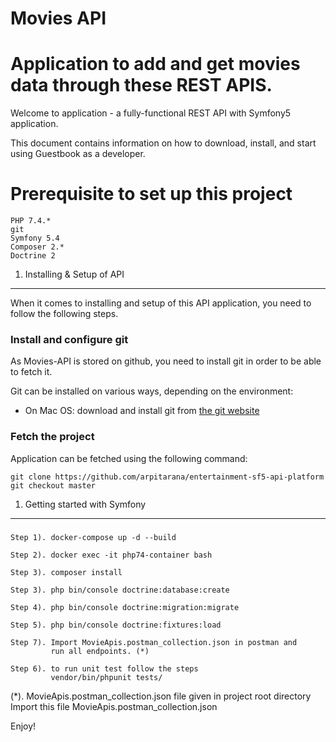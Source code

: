 # Movies API
Application to add and get movies data through these REST APIS.
=====

Welcome to application - a fully-functional REST API with Symfony5 application.

This document contains information on how to download, install, and start
using Guestbook as a developer.

# Prerequisite to set up this project

    PHP 7.4.*
    git
    Symfony 5.4
    Composer 2.*
    Doctrine 2

1) Installing & Setup of API
-------------------

When it comes to installing and setup of this API application, you need to follow the following steps.

### Install and configure git

As Movies-API is stored on github, you need to install git in order to be able
to fetch it.

Git can be installed on various ways, depending on the environment:

* On Mac OS: download and install git from [the git website][1]

### Fetch the project

Application can be fetched using the following command:

    git clone https://github.com/arpitarana/entertainment-sf5-api-platform
    git checkout master


1) Getting started with Symfony
-------------------------------
###
    Step 1). docker-compose up -d --build
    
    Step 2). docker exec -it php74-container bash
    
    Step 3). composer install
    
    Step 3). php bin/console doctrine:database:create

    Step 4). php bin/console doctrine:migration:migrate
    
    Step 5). php bin/console doctrine:fixtures:load
    
    Step 7). Import MovieApis.postman_collection.json in postman and 
             run all endpoints. (*)

    Step 6). to run unit test follow the steps 
             vendor/bin/phpunit tests/
    
(*). MovieApis.postman_collection.json file given in project root directory
Import this file 
MovieApis.postman_collection.json

    
Enjoy!

[1]:  http://git-scm.com/
[2]:  http://getcomposer.org/
[3]:  https://help.ubuntu.com/community/FilePermissionsACLs
[4]:  http://symfony.com/doc/2.3/quick_tour/the_big_picture.html
[5]:  http://symfony.com/doc/2.3/index.html
[6]:  http://symfony.com/doc/2.3/bundles/SensioFrameworkExtraBundle/index.html
[7]:  http://symfony.com/doc/2.3/book/doctrine.html
[8]:  http://symfony.com/doc/2.3/book/templating.html
[9]:  http://symfony.com/doc/2.3/book/security.html
[10]: http://symfony.com/doc/2.3/cookbook/email.html
[11]: http://symfony.com/doc/2.3/cookbook/logging/monolog.html
[12]: http://symfony.com/doc/2.3/cookbook/assetic/asset_management.html
[13]: http://symfony.com/doc/2.3/bundles/SensioGeneratorBundle/index.html



